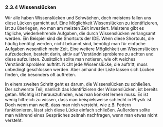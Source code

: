 ### 2.3.4 Wissenslücken

Wir alle haben Wissenslücken und Schwächen, doch meistens fallen uns diese Lücken garnicht auf. Eine Möglichkeit Wissenslücken zu identifizieren, ist zu überlegen, wo man am meisten Zeit investiert. Meistens gibt es tägliche, wiederkehrende Aufgaben, die durch Wissenslücken verlangsamt werden. Ein Beispiel sind die Shortcuts der IDE. Wenn diese Shortcuts, die häufig benötigt werden, nicht bekannt sind, benötigt man für einfache Aufgaben wesentlich mehr Zeit. Eine weitere Möglichkeit um Wissenslücken aufzudecken, besteht darin, aktiv auf Verständnisprobleme zu achten und diese aufzulisten. Zusätzlich sollte man notieren, wie oft welches Verständnisproblem auftritt. Nicht jede Wissenslücke, die auftritt, muss unbedingt geschlossen werden. Aber anhand der Liste lassen sich Lücken finden, die besonders oft auftreten.

In einem zweiten Schritt geht es darum, die Wissenslücken zu schließen. Der schwerste Teil, nämlich das Identifizieren der Wissenslücken, ist bereits getan. Wichtig ist herauszufinden, was man konkret lernen muss. Es ist wenig hilfreich zu wissen, dass man beispielsweise schlecht in Physik ist. Doch wenn man weiß, dass man nich versteht, wie z.B. Federn funktionieren, lässt sich diese Lücke einfach schließen. Außerdem sollte man während eines Gespräches zeitnah nachfragen, wenn man etwas nicht versteht.

